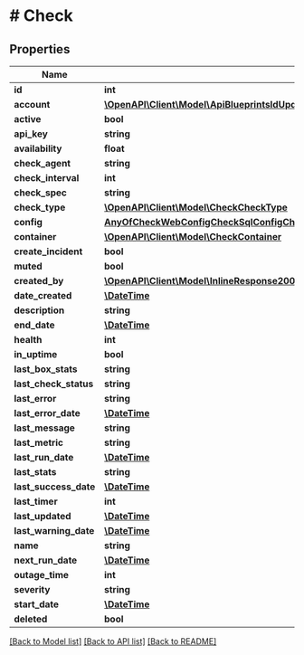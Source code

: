# # Check

## Properties

Name | Type | Description | Notes
------------ | ------------- | ------------- | -------------
**id** | **int** |  | [optional]
**account** | [**\OpenAPI\Client\Model\ApiBlueprintsIdUpdatePermissionsResourcePermissionSites**](ApiBlueprintsIdUpdatePermissionsResourcePermissionSites.md) |  | [optional]
**active** | **bool** |  | [optional]
**api_key** | **string** |  | [optional]
**availability** | **float** |  | [optional]
**check_agent** | **string** |  | [optional]
**check_interval** | **int** |  | [optional]
**check_spec** | **string** |  | [optional]
**check_type** | [**\OpenAPI\Client\Model\CheckCheckType**](CheckCheckType.md) |  | [optional]
**config** | [**AnyOfCheckWebConfigCheckSqlConfigCheckElasticsearchConfigCheckSocketConfigObjectCheckVmConfig**](AnyOfCheckWebConfigCheckSqlConfigCheckElasticsearchConfigCheckSocketConfigObjectCheckVmConfig.md) |  | [optional]
**container** | [**\OpenAPI\Client\Model\CheckContainer**](CheckContainer.md) |  | [optional]
**create_incident** | **bool** |  | [optional]
**muted** | **bool** |  | [optional]
**created_by** | [**\OpenAPI\Client\Model\InlineResponse20083LoadBalancerNodeCreatedBy**](InlineResponse20083LoadBalancerNodeCreatedBy.md) |  | [optional]
**date_created** | [**\DateTime**](\DateTime.md) |  | [optional]
**description** | **string** |  | [optional]
**end_date** | [**\DateTime**](\DateTime.md) |  | [optional]
**health** | **int** |  | [optional]
**in_uptime** | **bool** |  | [optional]
**last_box_stats** | **string** |  | [optional]
**last_check_status** | **string** |  | [optional]
**last_error** | **string** |  | [optional]
**last_error_date** | [**\DateTime**](\DateTime.md) |  | [optional]
**last_message** | **string** |  | [optional]
**last_metric** | **string** |  | [optional]
**last_run_date** | [**\DateTime**](\DateTime.md) |  | [optional]
**last_stats** | **string** |  | [optional]
**last_success_date** | [**\DateTime**](\DateTime.md) |  | [optional]
**last_timer** | **int** |  | [optional]
**last_updated** | [**\DateTime**](\DateTime.md) |  | [optional]
**last_warning_date** | [**\DateTime**](\DateTime.md) |  | [optional]
**name** | **string** |  | [optional]
**next_run_date** | [**\DateTime**](\DateTime.md) |  | [optional]
**outage_time** | **int** |  | [optional]
**severity** | **string** |  | [optional]
**start_date** | [**\DateTime**](\DateTime.md) |  | [optional]
**deleted** | **bool** |  | [optional]

[[Back to Model list]](../../README.md#models) [[Back to API list]](../../README.md#endpoints) [[Back to README]](../../README.md)

